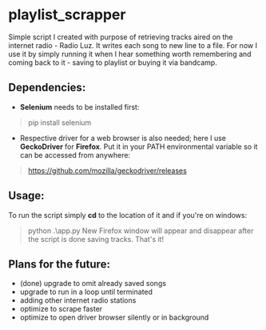 # playlist_scrapper

Simple script I created with purpose of retrieving tracks aired on the internet radio - Radio Luz. It writes each song to new line to a file. For now I use it by simply running it when I hear something worth remembering and coming back to it - saving to playlist or buying it via bandcamp.

## Dependencies:
- **Selenium** needs to be installed first:
> pip install selenium
- Respective driver for a web browser is also needed; here I use **GeckoDriver** for **Firefox**. Put it in your PATH environmental variable so it can be accessed from anywhere:
>https://github.com/mozilla/geckodriver/releases

## Usage:
To run the script simply **cd** to the location of it and if you're on windows:
> python .\app.py
New Firefox window will appear and disappear after the script is done saving tracks. That's it!

## Plans for the future:
- (done) upgrade to omit already saved songs
- upgrade to run in a loop until terminated
- adding other internet radio stations
- optimize to scrape faster
- optimize to open driver browser silently or in background
